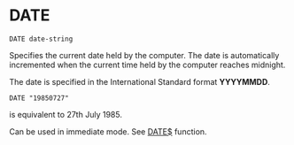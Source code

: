 # DATE

`DATE date-string`

Specifies the current date held by the computer. The date is automatically incremented when the current time held by the computer reaches midnight.

The date is specified in the International Standard format **YYYYMMDD**.

`DATE "19850727"`

is equivalent to 27th July 1985.

Can be used in immediate mode. See [DATE$](man_fn-date.md) function.
